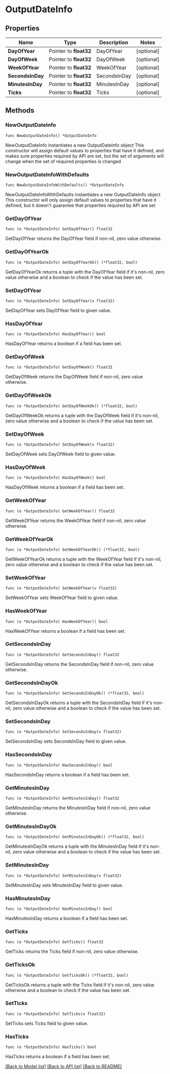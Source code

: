 # OutputDateInfo

## Properties

Name | Type | Description | Notes
------------ | ------------- | ------------- | -------------
**DayOfYear** | Pointer to **float32** | DayOfYear | [optional] 
**DayOfWeek** | Pointer to **float32** | DayOfWeek | [optional] 
**WeekOfYear** | Pointer to **float32** | WeekOfYear | [optional] 
**SecondsInDay** | Pointer to **float32** | SecondsInDay | [optional] 
**MinutesInDay** | Pointer to **float32** | MinutesInDay | [optional] 
**Ticks** | Pointer to **float32** | Ticks | [optional] 

## Methods

### NewOutputDateInfo

`func NewOutputDateInfo() *OutputDateInfo`

NewOutputDateInfo instantiates a new OutputDateInfo object
This constructor will assign default values to properties that have it defined,
and makes sure properties required by API are set, but the set of arguments
will change when the set of required properties is changed

### NewOutputDateInfoWithDefaults

`func NewOutputDateInfoWithDefaults() *OutputDateInfo`

NewOutputDateInfoWithDefaults instantiates a new OutputDateInfo object
This constructor will only assign default values to properties that have it defined,
but it doesn't guarantee that properties required by API are set

### GetDayOfYear

`func (o *OutputDateInfo) GetDayOfYear() float32`

GetDayOfYear returns the DayOfYear field if non-nil, zero value otherwise.

### GetDayOfYearOk

`func (o *OutputDateInfo) GetDayOfYearOk() (*float32, bool)`

GetDayOfYearOk returns a tuple with the DayOfYear field if it's non-nil, zero value otherwise
and a boolean to check if the value has been set.

### SetDayOfYear

`func (o *OutputDateInfo) SetDayOfYear(v float32)`

SetDayOfYear sets DayOfYear field to given value.

### HasDayOfYear

`func (o *OutputDateInfo) HasDayOfYear() bool`

HasDayOfYear returns a boolean if a field has been set.

### GetDayOfWeek

`func (o *OutputDateInfo) GetDayOfWeek() float32`

GetDayOfWeek returns the DayOfWeek field if non-nil, zero value otherwise.

### GetDayOfWeekOk

`func (o *OutputDateInfo) GetDayOfWeekOk() (*float32, bool)`

GetDayOfWeekOk returns a tuple with the DayOfWeek field if it's non-nil, zero value otherwise
and a boolean to check if the value has been set.

### SetDayOfWeek

`func (o *OutputDateInfo) SetDayOfWeek(v float32)`

SetDayOfWeek sets DayOfWeek field to given value.

### HasDayOfWeek

`func (o *OutputDateInfo) HasDayOfWeek() bool`

HasDayOfWeek returns a boolean if a field has been set.

### GetWeekOfYear

`func (o *OutputDateInfo) GetWeekOfYear() float32`

GetWeekOfYear returns the WeekOfYear field if non-nil, zero value otherwise.

### GetWeekOfYearOk

`func (o *OutputDateInfo) GetWeekOfYearOk() (*float32, bool)`

GetWeekOfYearOk returns a tuple with the WeekOfYear field if it's non-nil, zero value otherwise
and a boolean to check if the value has been set.

### SetWeekOfYear

`func (o *OutputDateInfo) SetWeekOfYear(v float32)`

SetWeekOfYear sets WeekOfYear field to given value.

### HasWeekOfYear

`func (o *OutputDateInfo) HasWeekOfYear() bool`

HasWeekOfYear returns a boolean if a field has been set.

### GetSecondsInDay

`func (o *OutputDateInfo) GetSecondsInDay() float32`

GetSecondsInDay returns the SecondsInDay field if non-nil, zero value otherwise.

### GetSecondsInDayOk

`func (o *OutputDateInfo) GetSecondsInDayOk() (*float32, bool)`

GetSecondsInDayOk returns a tuple with the SecondsInDay field if it's non-nil, zero value otherwise
and a boolean to check if the value has been set.

### SetSecondsInDay

`func (o *OutputDateInfo) SetSecondsInDay(v float32)`

SetSecondsInDay sets SecondsInDay field to given value.

### HasSecondsInDay

`func (o *OutputDateInfo) HasSecondsInDay() bool`

HasSecondsInDay returns a boolean if a field has been set.

### GetMinutesInDay

`func (o *OutputDateInfo) GetMinutesInDay() float32`

GetMinutesInDay returns the MinutesInDay field if non-nil, zero value otherwise.

### GetMinutesInDayOk

`func (o *OutputDateInfo) GetMinutesInDayOk() (*float32, bool)`

GetMinutesInDayOk returns a tuple with the MinutesInDay field if it's non-nil, zero value otherwise
and a boolean to check if the value has been set.

### SetMinutesInDay

`func (o *OutputDateInfo) SetMinutesInDay(v float32)`

SetMinutesInDay sets MinutesInDay field to given value.

### HasMinutesInDay

`func (o *OutputDateInfo) HasMinutesInDay() bool`

HasMinutesInDay returns a boolean if a field has been set.

### GetTicks

`func (o *OutputDateInfo) GetTicks() float32`

GetTicks returns the Ticks field if non-nil, zero value otherwise.

### GetTicksOk

`func (o *OutputDateInfo) GetTicksOk() (*float32, bool)`

GetTicksOk returns a tuple with the Ticks field if it's non-nil, zero value otherwise
and a boolean to check if the value has been set.

### SetTicks

`func (o *OutputDateInfo) SetTicks(v float32)`

SetTicks sets Ticks field to given value.

### HasTicks

`func (o *OutputDateInfo) HasTicks() bool`

HasTicks returns a boolean if a field has been set.


[[Back to Model list]](../README.md#documentation-for-models) [[Back to API list]](../README.md#documentation-for-api-endpoints) [[Back to README]](../README.md)


